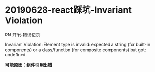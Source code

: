 # 20190628-react踩坑-Invariant Violation

RN 开发-错误记录

Invariant Violation: Element type is invalid: expected a string (for built-in components) or a class/function (for composite components) but got: undefined. 

**可能原因：组件引用出错**

